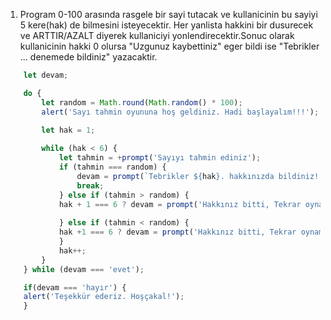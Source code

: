 1. Program 0-100 arasında rasgele bir sayi tutacak ve kullanicinin bu sayiyi 5 kere(hak) de bilmesini isteyecektir. Her yanlista hakkini bir dusurecek ve ARTTIR/AZALT diyerek kullaniciyi yonlendirecektir.Sonuc olarak kullanicinin hakki 0 olursa "Uzgunuz kaybettiniz" eger bildi ise "Tebrikler ... denemede bildiniz" yazacaktir.
   
```js
    let devam;

    do {
        let random = Math.round(Math.random() * 100);
        alert('Sayı tahmin oyununa hoş geldiniz. Hadi başlayalım!!!');

        let hak = 1;
    
        while (hak < 6) {
            let tahmin = +prompt('Sayıyı tahmin ediniz');
            if (tahmin === random) {
                devam = prompt(`Tebrikler ${hak}. hakkınızda bildiniz! Tekrar oynamak ister misiniz? (evet/hayır)`).toLowerCase();
                break;
            } else if (tahmin > random) {
            hak + 1 === 6 ? devam = prompt('Hakkınız bitti, Tekrar oynamak ister misiniz? (evet/hayır)').toLowerCase() : alert(`Aşağı inin. Kalan hakkınız ${5 - hak}`);
            
            } else if (tahmin < random) {
            hak +1 === 6 ? devam = prompt('Hakkınız bitti, Tekrar oynamak ister misiniz? (evet/hayır)').toLowerCase() : alert(`Yukarı çıkın. Kalan hakkınız ${5 - hak}`);
            }        
            hak++;
        }
    } while (devam === 'evet');

    if(devam === 'hayır') {
    alert('Teşekkür ederiz. Hoşçakal!');
    }
```